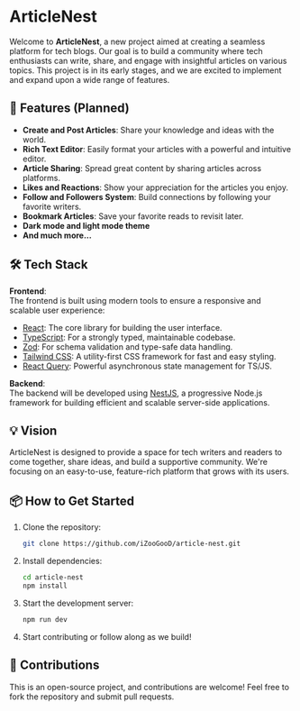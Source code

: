 # ArticleNest

Welcome to **ArticleNest**, a new project aimed at creating a seamless platform for tech blogs. Our goal is to build a community where tech enthusiasts can write, share, and engage with insightful articles on various topics. This project is in its early stages, and we are excited to implement and expand upon a wide range of features.

## 🚀 Features (Planned)

- **Create and Post Articles**: Share your knowledge and ideas with the world.
- **Rich Text Editor**: Easily format your articles with a powerful and intuitive editor.
- **Article Sharing**: Spread great content by sharing articles across platforms.
- **Likes and Reactions**: Show your appreciation for the articles you enjoy.
- **Follow and Followers System**: Build connections by following your favorite writers.
- **Bookmark Articles**: Save your favorite reads to revisit later.
- **Dark mode and light mode theme**
- **And much more...**

## 🛠️ Tech Stack

**Frontend**:  
The frontend is built using modern tools to ensure a responsive and scalable user experience:

- [React](https://reactjs.org/): The core library for building the user interface.
- [TypeScript](https://www.typescriptlang.org/): For a strongly typed, maintainable codebase.
- [Zod](https://github.com/colinhacks/zod): For schema validation and type-safe data handling.
- [Tailwind CSS](https://tailwindcss.com/): A utility-first CSS framework for fast and easy styling.
- [React Query](https://tanstack.com/query/v3): Powerful asynchronous state management for TS/JS.

**Backend**:  
The backend will be developed using [NestJS](https://nestjs.com/), a progressive Node.js framework for building efficient and scalable server-side applications.

## 💡 Vision

ArticleNest is designed to provide a space for tech writers and readers to come together, share ideas, and build a supportive community. We're focusing on an easy-to-use, feature-rich platform that grows with its users.

## 📦 How to Get Started

1. Clone the repository:

   ```bash
   git clone https://github.com/iZooGooD/article-nest.git
   ```

2. Install dependencies:

   ```bash
   cd article-nest
   npm install
   ```

3. Start the development server:

   ```bash
   npm run dev
   ```

4. Start contributing or follow along as we build!

## 🤝 Contributions

This is an open-source project, and contributions are welcome! Feel free to fork the repository and submit pull requests.
